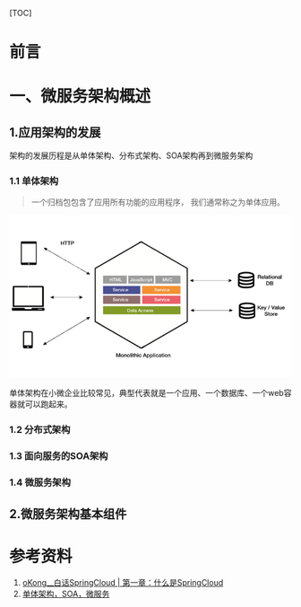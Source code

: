[TOC]



# 前言







# 一、微服务架构概述

## 1.应用架构的发展

架构的发展历程是从单体架构、分布式架构、SOA架构再到微服务架构



### 1.1 单体架构

> 一个归档包包含了应用所有功能的应用程序， 我们通常称之为单体应用。 

![åä½æ¶æ](./images/51346003.jpg)

单体架构在小微企业比较常见，典型代表就是一个应用、一个数据库、一个web容器就可以跑起来。





### 1.2 分布式架构





### 1.3 面向服务的SOA架构



### 1.4 微服务架构





## 2.微服务架构基本组件





















# 参考资料

1. [oKong__白话SpringCloud | 第一章：什么是SpringCloud](https://blog.lqdev.cn/categories/SpringCloud/)
2. [单体架构，SOA，微服务](https://blog.csdn.net/fxq8866/article/details/77141359)



